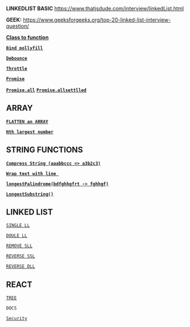 **LINKEDLIST BASIC**
https://www.thatjsdude.com/interview/linkedList.html

**GEEK:**
https://www.geeksforgeeks.org/top-20-linked-list-interview-question/

[**Class to function** ](https://github.com/unnikrishna/interview/blob/main/ClassToFunc.js)

[**`Bind pollyfill`**](https://github.com/unnikrishna/interview/blob/main/bind.js)

[**`Debounce`**](https://github.com/unnikrishna/interview/blob/main/debounce.js)

[**`Throttle`**](https://github.com/unnikrishna/interview/blob/main/throttle.js)

[**`Promise`**]( https://github.com/unnikrishna/interview/blob/main/promise.js)

[**`Promise.all`**](https://github.com/unnikrishna/interview/blob/8f5f0d9f737d4c5a372abe91e97e8969134a7cf3/promise.js#L59
)
[**`Promise.allsettlled`**](https://github.com/unnikrishna/interview/blob/8f5f0d9f737d4c5a372abe91e97e8969134a7cf3/promise.js#L89
)

## ARRAY


[**`FLATTEN an ARRAY`**](https://github.com/unnikrishna/interview/blob/main/FlattentArray.js)

[**`Nth largest number`**](https://github.com/unnikrishna/interview/blob/main/findNthLargestNumber.js) 

## STRING FUNCTIONS

[**`Compress String (aaabbccc => a3b2c3)`**](https://github.com/unnikrishna/interview/blob/cb51f27d526e84f7e124dd931175a470a2cb049b/STRING-FUNCTIONS.js#L5)

[**`Wrap text with line `**](https://github.com/unnikrishna/interview/blob/cb51f27d526e84f7e124dd931175a470a2cb049b/STRING-FUNCTIONS.js#L23C10-L23C18) 

[**`longestPalindrome(bdfghhgfrt -> fghhgf)`**](https://github.com/unnikrishna/interview/blob/cb51f27d526e84f7e124dd931175a470a2cb049b/STRING-FUNCTIONS.js#L48C10-L48C27)

[**`LongestSubstring()`**](https://github.com/unnikrishna/interview/blob/main/findTheLargestSubString.js)


## LINKED LIST
[`SINGLE LL`](https://github.com/unnikrishna/interview/blob/main/LinkedList.js)

[`DOULE LL`](https://github.com/unnikrishna/interview/blob/cb51f27d526e84f7e124dd931175a470a2cb049b/LinkedList.js#L39)

[`REMOVE SLL`](https://github.com/unnikrishna/interview/blob/main/RemovenodefromSLL.js)

[`REVERSE SSL`](https://github.com/unnikrishna/interview/blob/main/SSLReverse.js)

[`REVERSE DLL`](https://github.com/unnikrishna/interview/blob/cb51f27d526e84f7e124dd931175a470a2cb049b/SSLReverse.js#L38)



## REACT

[`TREE`]( https://github.com/unnikrishna/interview/blob/main/React-tree.js)


`DOCS`

[`Security`](https://github.com/unnikrishna/interview/blob/main/security.md)











